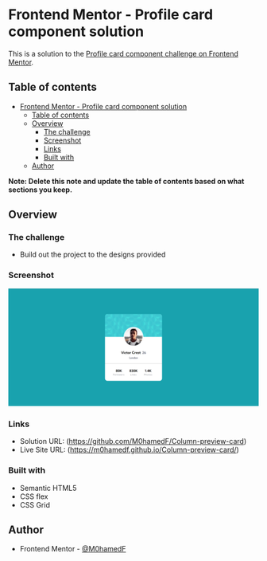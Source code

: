 # Frontend Mentor - Profile card component solution

This is a solution to the [Profile card component challenge on Frontend Mentor](https://www.frontendmentor.io/challenges/profile-card-component-cfArpWshJ).

## Table of contents

- [Frontend Mentor - Profile card component solution](#frontend-mentor---profile-card-component-solution)
  - [Table of contents](#table-of-contents)
  - [Overview](#overview)
    - [The challenge](#the-challenge)
    - [Screenshot](#screenshot)
    - [Links](#links)
    - [Built with](#built-with)
  - [Author](#author)

**Note: Delete this note and update the table of contents based on what sections you keep.**

## Overview

### The challenge
- Build out the project to the designs provided

### Screenshot
![Status-Preview-Card](images/Screenshot.png)

### Links
- Solution URL: (https://github.com/M0hamedF/Column-preview-card)
- Live Site URL: (https://m0hamedf.github.io/Column-preview-card/)

### Built with
- Semantic HTML5
- CSS flex
- CSS Grid

## Author
- Frontend Mentor - [@M0hamedF](https://www.frontendmentor.io/profile/M0hamedF)